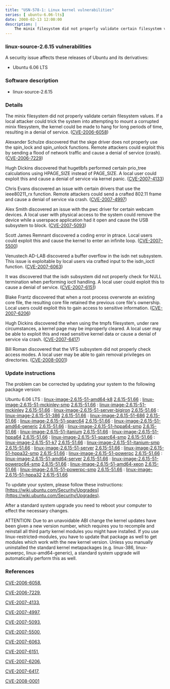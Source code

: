 ```yaml
---
title: "USN-578-1: Linux kernel vulnerabilities"
series: [ ubuntu-6.06-lts]
date: 2008-02-13 12:00:00
description: |
    The minix filesystem did not properly validate certain filesystem values. If a local attacker could trick the system into attempting to mount a corrupted minix filesystem, the kernel could be made to hang for long periods of time, resulting in a denial of service. ([CVE-2006-6058](http://people.ubuntu.com/~ubuntu-security/cve/CVE-2006-6058))
--- 
```

 
 


### linux-source-2.6.15 vulnerabilities

A security issue affects these releases of Ubuntu and its derivatives:

* Ubuntu 6.06 LTS

### Software description

* linux-source-2.6.15 

### Details

The minix filesystem did not properly validate certain filesystem values. If a local attacker could trick the system into attempting to mount a corrupted minix filesystem, the kernel could be made to hang for long periods of time, resulting in a denial of service. ([CVE-2006-6058](http://people.ubuntu.com/~ubuntu-security/cve/CVE-2006-6058))

Alexander Schulze discovered that the skge driver does not properly use the spin_lock and spin_unlock functions. Remote attackers could exploit this by sending a flood of network traffic and cause a denial of service (crash). ([CVE-2006-7229](http://people.ubuntu.com/~ubuntu-security/cve/CVE-2006-7229))

Hugh Dickins discovered that hugetlbfs performed certain prio_tree calculations using HPAGE_SIZE instead of PAGE_SIZE. A local user could exploit this and cause a denial of service via kernel panic. ([CVE-2007-4133](http://people.ubuntu.com/~ubuntu-security/cve/CVE-2007-4133))

Chris Evans discovered an issue with certain drivers that use the ieee80211_rx function. Remote attackers could send a crafted 802.11 frame and cause a denial of service via crash. ([CVE-2007-4997](http://people.ubuntu.com/~ubuntu-security/cve/CVE-2007-4997))

Alex Smith discovered an issue with the pwc driver for certain webcam devices. A local user with physical access to the system could remove the device while a userspace application had it open and cause the USB subsystem to block. ([CVE-2007-5093](http://people.ubuntu.com/~ubuntu-security/cve/CVE-2007-5093))

Scott James Remnant discovered a coding error in ptrace. Local users could exploit this and cause the kernel to enter an infinite loop. ([CVE-2007-5500](http://people.ubuntu.com/~ubuntu-security/cve/CVE-2007-5500))

Venustech AD-LAB discovered a buffer overflow in the isdn net subsystem. This issue is exploitable by local users via crafted input to the isdn_ioctl function. ([CVE-2007-6063](http://people.ubuntu.com/~ubuntu-security/cve/CVE-2007-6063))

It was discovered that the isdn subsystem did not properly check for NULL termination when performing ioctl handling. A local user could exploit this to cause a denial of service. ([CVE-2007-6151](http://people.ubuntu.com/~ubuntu-security/cve/CVE-2007-6151))

Blake Frantz discovered that when a root process overwrote an existing core file, the resulting core file retained the previous core file&#39;s ownership. Local users could exploit this to gain access to sensitive information. ([CVE-2007-6206](http://people.ubuntu.com/~ubuntu-security/cve/CVE-2007-6206))

Hugh Dickins discovered the when using the tmpfs filesystem, under rare circumstances, a kernel page may be improperly cleared. A local user may be able to exploit this and read sensitive kernel data or cause a denial of service via crash. ([CVE-2007-6417](http://people.ubuntu.com/~ubuntu-security/cve/CVE-2007-6417))

Bill Roman discovered that the VFS subsystem did not properly check access modes. A local user may be able to gain removal privileges on directories. ([CVE-2008-0001](http://people.ubuntu.com/~ubuntu-security/cve/CVE-2008-0001)) 

### Update instructions

The problem can be corrected by updating your system to the following package version:

Ubuntu 6.06 LTS
 : [linux-image-2.6.15-51-amd64-k8](https://launchpad.net/ubuntu/+source/linux-source-2.6.15) <span> [2.6.15-51.66](https://launchpad.net/ubuntu/+source/linux-source-2.6.15/2.6.15-51.66) </span> 
 : [linux-image-2.6.15-51-mckinley-smp](https://launchpad.net/ubuntu/+source/linux-source-2.6.15) <span> [2.6.15-51.66](https://launchpad.net/ubuntu/+source/linux-source-2.6.15/2.6.15-51.66) </span> 
 : [linux-image-2.6.15-51-mckinley](https://launchpad.net/ubuntu/+source/linux-source-2.6.15) <span> [2.6.15-51.66](https://launchpad.net/ubuntu/+source/linux-source-2.6.15/2.6.15-51.66) </span> 
 : [linux-image-2.6.15-51-server-bigiron](https://launchpad.net/ubuntu/+source/linux-source-2.6.15) <span> [2.6.15-51.66](https://launchpad.net/ubuntu/+source/linux-source-2.6.15/2.6.15-51.66) </span> 
 : [linux-image-2.6.15-51-386](https://launchpad.net/ubuntu/+source/linux-source-2.6.15) <span> [2.6.15-51.66](https://launchpad.net/ubuntu/+source/linux-source-2.6.15/2.6.15-51.66) </span> 
 : [linux-image-2.6.15-51-686](https://launchpad.net/ubuntu/+source/linux-source-2.6.15) <span> [2.6.15-51.66](https://launchpad.net/ubuntu/+source/linux-source-2.6.15/2.6.15-51.66) </span> 
 : [linux-image-2.6.15-51-sparc64](https://launchpad.net/ubuntu/+source/linux-source-2.6.15) <span> [2.6.15-51.66](https://launchpad.net/ubuntu/+source/linux-source-2.6.15/2.6.15-51.66) </span> 
 : [linux-image-2.6.15-51-amd64-generic](https://launchpad.net/ubuntu/+source/linux-source-2.6.15) <span> [2.6.15-51.66](https://launchpad.net/ubuntu/+source/linux-source-2.6.15/2.6.15-51.66) </span> 
 : [linux-image-2.6.15-51-hppa64-smp](https://launchpad.net/ubuntu/+source/linux-source-2.6.15) <span> [2.6.15-51.66](https://launchpad.net/ubuntu/+source/linux-source-2.6.15/2.6.15-51.66) </span> 
 : [linux-image-2.6.15-51-itanium](https://launchpad.net/ubuntu/+source/linux-source-2.6.15) <span> [2.6.15-51.66](https://launchpad.net/ubuntu/+source/linux-source-2.6.15/2.6.15-51.66) </span> 
 : [linux-image-2.6.15-51-hppa64](https://launchpad.net/ubuntu/+source/linux-source-2.6.15) <span> [2.6.15-51.66](https://launchpad.net/ubuntu/+source/linux-source-2.6.15/2.6.15-51.66) </span> 
 : [linux-image-2.6.15-51-sparc64-smp](https://launchpad.net/ubuntu/+source/linux-source-2.6.15) <span> [2.6.15-51.66](https://launchpad.net/ubuntu/+source/linux-source-2.6.15/2.6.15-51.66) </span> 
 : [linux-image-2.6.15-51-k7](https://launchpad.net/ubuntu/+source/linux-source-2.6.15) <span> [2.6.15-51.66](https://launchpad.net/ubuntu/+source/linux-source-2.6.15/2.6.15-51.66) </span> 
 : [linux-image-2.6.15-51-itanium-smp](https://launchpad.net/ubuntu/+source/linux-source-2.6.15) <span> [2.6.15-51.66](https://launchpad.net/ubuntu/+source/linux-source-2.6.15/2.6.15-51.66) </span> 
 : [linux-image-2.6.15-51-server](https://launchpad.net/ubuntu/+source/linux-source-2.6.15) <span> [2.6.15-51.66](https://launchpad.net/ubuntu/+source/linux-source-2.6.15/2.6.15-51.66) </span> 
 : [linux-image-2.6.15-51-hppa32-smp](https://launchpad.net/ubuntu/+source/linux-source-2.6.15) <span> [2.6.15-51.66](https://launchpad.net/ubuntu/+source/linux-source-2.6.15/2.6.15-51.66) </span> 
 : [linux-image-2.6.15-51-powerpc](https://launchpad.net/ubuntu/+source/linux-source-2.6.15) <span> [2.6.15-51.66](https://launchpad.net/ubuntu/+source/linux-source-2.6.15/2.6.15-51.66) </span> 
 : [linux-image-2.6.15-51-amd64-server](https://launchpad.net/ubuntu/+source/linux-source-2.6.15) <span> [2.6.15-51.66](https://launchpad.net/ubuntu/+source/linux-source-2.6.15/2.6.15-51.66) </span> 
 : [linux-image-2.6.15-51-powerpc64-smp](https://launchpad.net/ubuntu/+source/linux-source-2.6.15) <span> [2.6.15-51.66](https://launchpad.net/ubuntu/+source/linux-source-2.6.15/2.6.15-51.66) </span> 
 : [linux-image-2.6.15-51-amd64-xeon](https://launchpad.net/ubuntu/+source/linux-source-2.6.15) <span> [2.6.15-51.66](https://launchpad.net/ubuntu/+source/linux-source-2.6.15/2.6.15-51.66) </span> 
 : [linux-image-2.6.15-51-powerpc-smp](https://launchpad.net/ubuntu/+source/linux-source-2.6.15) <span> [2.6.15-51.66](https://launchpad.net/ubuntu/+source/linux-source-2.6.15/2.6.15-51.66) </span> 
 : [linux-image-2.6.15-51-hppa32](https://launchpad.net/ubuntu/+source/linux-source-2.6.15) <span> [2.6.15-51.66](https://launchpad.net/ubuntu/+source/linux-source-2.6.15/2.6.15-51.66) </span> 

To update your system, please follow these instructions: [https://wiki.ubuntu.com/Security/Upgrades](https://wiki.ubuntu.com/Security/Upgrades).

After a standard system upgrade you need to reboot your computer to effect the necessary changes.

ATTENTION: Due to an unavoidable ABI change the kernel updates have been given a new version number, which requires you to recompile and reinstall all third party kernel modules you might have installed. If you use linux-restricted-modules, you have to update that package as well to get modules which work with the new kernel version. Unless you manually uninstalled the standard kernel metapackages (e.g. linux-386, linux-powerpc, linux-amd64-generic), a standard system upgrade will automatically perform this as well. 

### References

 
 [CVE-2006-6058](http://people.ubuntu.com/~ubuntu-security/cve/CVE-2006-6058), 

 [CVE-2006-7229](http://people.ubuntu.com/~ubuntu-security/cve/CVE-2006-7229), 

 [CVE-2007-4133](http://people.ubuntu.com/~ubuntu-security/cve/CVE-2007-4133), 

 [CVE-2007-4997](http://people.ubuntu.com/~ubuntu-security/cve/CVE-2007-4997), 

 [CVE-2007-5093](http://people.ubuntu.com/~ubuntu-security/cve/CVE-2007-5093), 

 [CVE-2007-5500](http://people.ubuntu.com/~ubuntu-security/cve/CVE-2007-5500), 

 [CVE-2007-6063](http://people.ubuntu.com/~ubuntu-security/cve/CVE-2007-6063), 

 [CVE-2007-6151](http://people.ubuntu.com/~ubuntu-security/cve/CVE-2007-6151), 

 [CVE-2007-6206](http://people.ubuntu.com/~ubuntu-security/cve/CVE-2007-6206), 

 [CVE-2007-6417](http://people.ubuntu.com/~ubuntu-security/cve/CVE-2007-6417), 

 [CVE-2008-0001](http://people.ubuntu.com/~ubuntu-security/cve/CVE-2008-0001)
 

